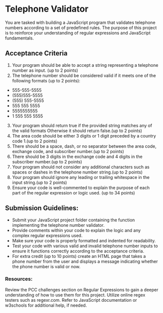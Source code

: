 # Telephone Validator

You are tasked with building a JavaScript program that validates telephone numbers according to a set of predefined rules. The purpose of this project is to reinforce your understanding of regular expressions and JavaScript fundamentals.

## Acceptance Criteria

1. Your program should be able to accept a string representing a telephone number as input. (up to 2 points)
2. The telephone number should be considered valid if it meets one of the following formats (up to 2 points):
- 555-555-5555
- (555)555-5555
- (555) 555-5555
- 555 555 5555
- 5555555555
- 1 555 555 5555 
3. Your program should return true if the provided string matches any of the valid formats Otherwise it should return false.(up to 2 points)
4. The area code should be either 3 digits or 1 digit preceded by a country code 1.(up to 2 points)
5. There should be a space, dash, or no separator between the area code, exchange code, and subscriber number.(up to 2 points)
6. There should be 3 digits in the exchange code and 4 digits in the subscriber number.(up to 2 points)
7. Your program should not consider any additional characters such as spaces or dashes in the telephone number string.(up to 2 points)
8. Your program should ignore any leading or trailing whitespace in the input string.(up to 2 points)
9. Ensure your code is well-commented to explain the purpose of each part of the regular expression or logic used. (up to 34 points)

## Submission Guidelines:

- Submit your JavaScript project folder containing the function implementing the telephone number validator.
- Provide comments within your code to explain the logic and any complex regular expressions used.
- Make sure your code is properly formatted and indented for readability.
- Test your code with various valid and invalid telephone number inputs to ensure it functions correctly according to the acceptance criteria.
- For extra credit (up to 10 points) create an HTML page that takes a phone number from the user and displays a message indicating whether the phone number is valid or now.

### Resources:

Review the PCC challenges section on Regular Expressions to gain a deeper understanding of how to use them for this project.
Utilize online regex testers such as regexr.com.
Refer to JavaScript documentation or w3schools for additional help, if needed.